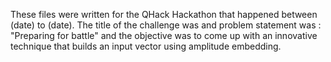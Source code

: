 These files were written for the QHack Hackathon that happened between (date) to (date). The title of the challenge was  and problem statement was : "Preparing for battle" and the objective was to come up with an innovative technique that builds an input vector using amplitude embedding.
